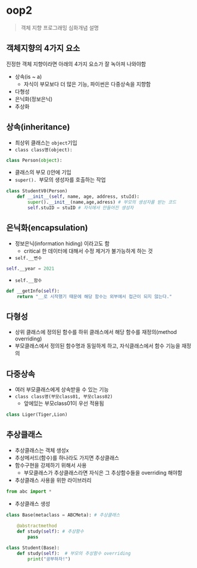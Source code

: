 # oop2

>객체 지향 프로그래밍 심화개념 설명



## 객체지향의 4가지 요소

진정한 객체 지향이라면 아래의 4가지 요소가 잘 녹아져 나와야함

- 상속(is ~ a)  	
  - 자식이 부모보다 더 많은 기능,  파이썬은 다중상속을 지향함
- 다형성 
- 은닉화(정보은닉)
- 추상화



## 상속(inheritance)

- 최상위 클래스는  `object`기입
- `class class명(object):`

```python
class Person(object):
```

- 클래스의 부모 ()안에 기입
- `super(). `부모의 생성자를 호출하는 작업

```python 
class StudentV0(Person)
	def __init__(self, name, age, address, stuId):
        super().__init__(name,age,adress) # 부모의 생성자를 받는 코드
        self.stuID = stuID # 자식에서 만들어진 생성자
```



## 은닉화(encapsulation)

- 정보은닉(information hiding) 이라고도 함 
  -  critical 한 데이터에 대해서 수정 제거가 불가능하게 하는 것 
- `self.__변수` 

```python
self.__year = 2021
```

- `self.__함수`

```python
def __getInfo(self):
    return "__로 시작했기 때문에 해당 함수는 외부에서 접근이 되지 않는다."
```



## 다형성

- 상위 클래스에 정의된 함수를 하위 클래스에서 해당 함수를 재정의(method overriding)
- 부모클래스에서 정의된 함수명과 동일하게 하고, 자식클래스에서 함수 기능을 재정의



## 다중상속

- 여러 부모클래스에게 상속받을 수 있는 기능
- `class class명(부모class01, 부모class02)`
  - 앞에있는 부모class01이 우선 적용됨

```python
class Liger(Tiger,Lion)
```



## 추상클래스

- 추상클래스는 객체 생성x
- 추상메서드(함수)를 하나라도 가지면 추상클래스 
- 함수구현을 강제하기 위해서 사용 
  - 부모클래스가 추상클래스라면 자식은 그 추상함수들을 overriding 해야함
- 추상클래스 사용을 위한 라이브러리

```python
from abc import *
```

- 추상클래스 생성

```python
class Base(metaclass = ABCMeta): # 추상클래스 
    
    @abstractmethod  
    def study(self): # 추상함수
        pass

class Student(Base):
    def study(self):  # 부모의 추상함수 overriding
        print("공부하자!")
```



